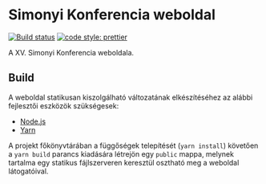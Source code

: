 # Simonyi Konferencia weboldal

[![Build status](https://img.shields.io/travis/simonyiszk/konferencia-web/master.svg)](https://travis-ci.org/simonyiszk/konferencia-web)
[![code style: prettier](https://img.shields.io/badge/code_style-prettier-ff69b4.svg)](https://github.com/prettier/prettier)

A XV. Simonyi Konferencia weboldala.

## Build

A weboldal statikusan kiszolgálható változatának elkészítéséhez az alábbi
fejlesztői eszközök szükségesek:

* [Node.js][]
* [Yarn][]

A projekt főkönyvtárában a függőségek telepítését (`yarn install`) követően a
`yarn build` parancs kiadására létrejön egy `public` mappa, melynek tartalma egy
statikus fájlszerveren keresztül osztható meg a weboldal látogatóival.

[node.js]: https://nodejs.org
[yarn]: https://yarnpkg.com
